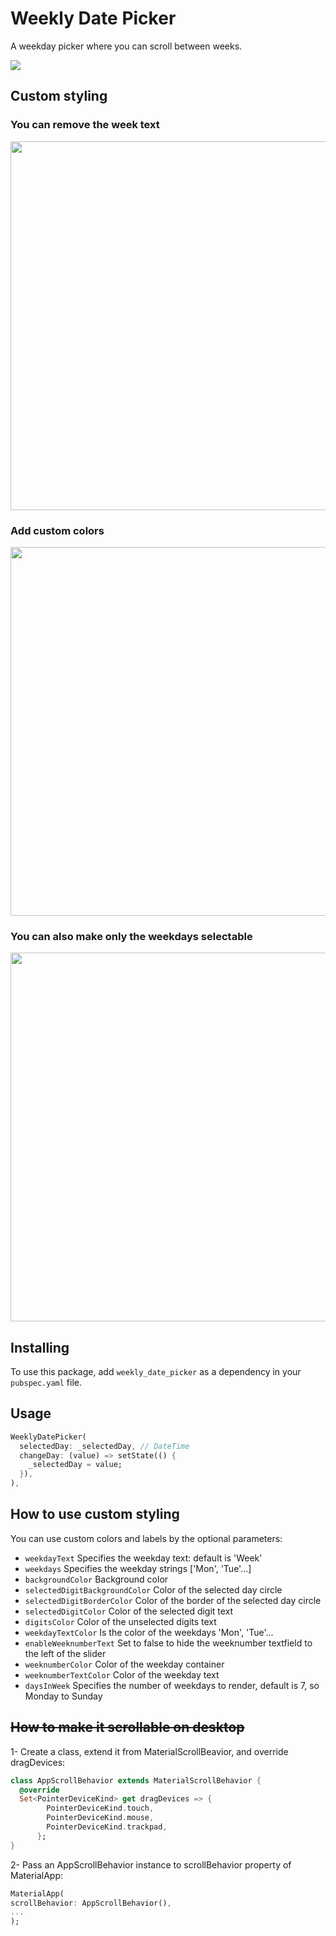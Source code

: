 # Weekly Date Picker

A weekday picker where you can scroll between weeks.

<img src="https://raw.githubusercontent.com/Magnuti/Weekly-Date-Picker/main/assets/white_with_week.gif">

## Custom styling

### You can remove the week text

<img src="https://raw.githubusercontent.com/Magnuti/Weekly-Date-Picker/main/assets/white_without_week.jpg" width="590">

### Add custom colors

<img src="https://raw.githubusercontent.com/Magnuti/Weekly-Date-Picker/main/assets/dark_without_week.jpg" width="590">

### You can also make only the weekdays selectable

<img src="https://raw.githubusercontent.com/Magnuti/Weekly-Date-Picker/main/assets/dark_five_days.jpg" width="590">

## Installing

To use this package, add `weekly_date_picker` as a dependency in your `pubspec.yaml` file.

## Usage

```dart
WeeklyDatePicker(
  selectedDay: _selectedDay, // DateTime
  changeDay: (value) => setState(() {
    _selectedDay = value;
  }),
),
```

## How to use custom styling

You can use custom colors and labels by the optional parameters:

- `weekdayText` Specifies the weekday text: default is 'Week'
- `weekdays` Specifies the weekday strings ['Mon', 'Tue'...]
- `backgroundColor` Background color
- `selectedDigitBackgroundColor` Color of the selected day circle
- `selectedDigitBorderColor` Color of the border of the selected day circle
- `selectedDigitColor` Color of the selected digit text
- `digitsColor` Color of the unselected digits text
- `weekdayTextColor` Is the color of the weekdays 'Mon', 'Tue'...
- `enableWeeknumberText` Set to false to hide the weeknumber textfield to the left of the slider
- `weeknumberColor` Color of the weekday container
- `weeknumberTextColor` Color of the weekday text
- `daysInWeek` Specifies the number of weekdays to render, default is 7, so Monday to Sunday

## ~~How to make it scrollable on desktop~~

1- Create a class, extend it from MaterialScrollBeavior, and override dragDevices:
```dart
class AppScrollBehavior extends MaterialScrollBehavior {
  @override
  Set<PointerDeviceKind> get dragDevices => {
        PointerDeviceKind.touch,
        PointerDeviceKind.mouse,
        PointerDeviceKind.trackpad,
      };
}
```
2- Pass an AppScrollBehavior instance to scrollBehavior property of MaterialApp:
```dart
MaterialApp(
scrollBehavior: AppScrollBehavior(),
...
);
```
